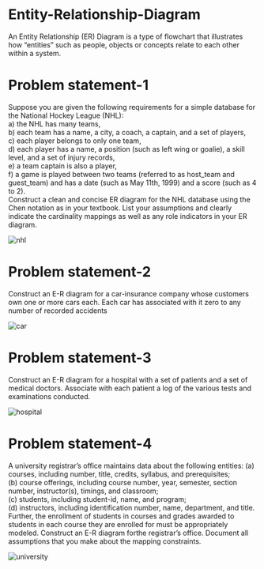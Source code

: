 # Entity-Relationship-Diagram
An Entity Relationship (ER) Diagram is a type of flowchart that illustrates how “entities” such as people, objects or concepts relate to each other within a system.

# Problem statement-1
Suppose you are given the following requirements for a simple database for the National Hockey League (NHL): <br />
a) the NHL has many teams, <br />
b) each team has a name, a city, a coach, a captain, and a set of players, <br />
c) each player belongs to only one team, <br />
d) each player has a name, a position (such as left wing or goalie), a skill level, and a set of injury records, <br />
e) a team captain is also a player, <br />
f) a game is played between two teams (referred to as host_team and guest_team) and has a date (such as May 11th, 1999) and a score (such as 4 to 2). <br />
Construct a clean and concise ER diagram for the NHL database using the Chen notation as in your textbook. List your assumptions and clearly indicate the cardinality mappings as well as any role indicators in your ER diagram.

![nhl](https://github.com/tamannabothra/Entity-Relationship_Diagram/assets/89736338/b9761577-6755-4616-867a-785035c982b4)

# Problem statement-2
Construct an E-R diagram for a car-insurance company whose customers own one or more cars each. Each car has associated with it zero to any number of recorded accidents

![car](https://github.com/tamannabothra/Entity-Relationship_Diagram/assets/89736338/eb892ea4-56e4-4319-bb64-d9d851f6684a)

# Problem statement-3
Construct an E-R diagram for a hospital with a set of patients and a set of medical doctors. Associate with each patient a log of the various tests and examinations conducted.

![hospital](https://github.com/tamannabothra/Entity-Relationship_Diagram/assets/89736338/e7db593d-1e89-47c4-837d-c67e9d6df16b)

# Problem statement-4
A university registrar’s office maintains data about the following entities: 
(a) courses, including number, title, credits, syllabus, and prerequisites; <br />
(b) course offerings, including course number, year, semester, section number, instructor(s), timings, and classroom; <br />
(c) students, including student-id, name, and program; <br />
(d) instructors, including identification number, name, department, and title. <br />
Further, the enrollment of students in courses and grades awarded to students in each course they are enrolled for must be appropriately modeled. Construct an E-R diagram forthe registrar’s office. Document all assumptions that you make about the mapping constraints.

![university](https://github.com/tamannabothra/Entity-Relationship_Diagram/assets/89736338/5b432375-3b9c-46ab-9767-2f68ac4f0b0d)
